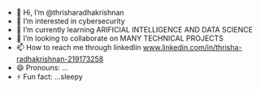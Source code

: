 - 👋 Hi, I’m @thrisharadhakrishnan
- 👀 I’m interested in cybersecurity
- 🌱 I’m currently learning ARIFICIAL INTELLIGENCE AND DATA SCIENCE
- 💞️ I’m looking to collaborate on MANY TECHNICAL PROJECTS
- 📫 How to reach me through linkedlin www.linkedin.com/in/thrisha-radhakrishnan-219173258
- 😄 Pronouns: ...
- ⚡ Fun fact: ...sleepy

<!---
thrisha22aib55/thrisha22aib55 is a ✨ special ✨ repository because its `README.md` (this file) appears on your GitHub profile.
You can click the Preview link to take a look at your changes.
--->
